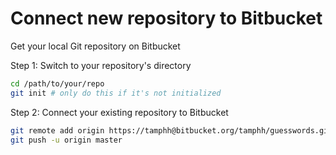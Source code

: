 # Connect new repository to Bitbucket
Get your local Git repository on Bitbucket

Step 1: Switch to your repository's directory

```bash
cd /path/to/your/repo
git init # only do this if it's not initialized
```

Step 2: Connect your existing repository to Bitbucket

```bash
git remote add origin https://tamphh@bitbucket.org/tamphh/guesswords.git
git push -u origin master
```
